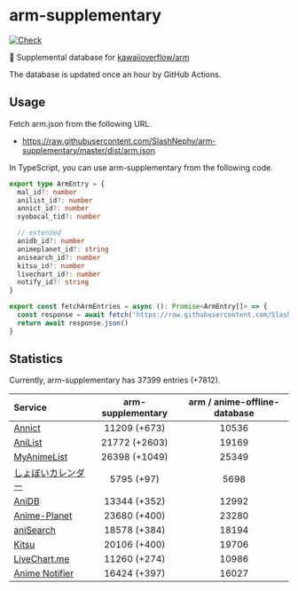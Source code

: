 # arm-supplementary

[![Check](https://github.com/SlashNephy/arm-supplementary/actions/workflows/check-node.yml/badge.svg)](https://github.com/SlashNephy/arm-supplementary/actions/workflows/check-node.yml)

💊 Supplemental database for [kawaiioverflow/arm](https://github.com/kawaiioverflow/arm)

The database is updated once an hour by GitHub Actions.

## Usage

Fetch arm.json from the following URL.

- https://raw.githubusercontent.com/SlashNephy/arm-supplementary/master/dist/arm.json

In TypeScript, you can use arm-supplementary from the following code.

```TypeScript
export type ArmEntry = {
  mal_id?: number
  anilist_id?: number
  annict_id?: number
  syobocal_tid?: number

  // extended
  anidb_id?: number
  animeplanet_id?: string
  anisearch_id?: number
  kitsu_id?: number
  livechart_id?: number
  notify_id?: string
}

export const fetchArmEntries = async (): Promise<ArmEntry[]> => {
  const response = await fetch('https://raw.githubusercontent.com/SlashNephy/arm-supplementary/master/dist/arm.json')
  return await response.json()
}
```

## Statistics

Currently, arm-supplementary has 37399 entries (+7812).

| Service                                     | arm-supplementary | arm / anime-offline-database |
| :------------------------------------------ | :---------------: | :--------------------------: |
| [Annict](https://annict.com)                |   11209 (+673)    |            10536             |
| [AniList](https://anilist.co)               |   21772 (+2603)   |            19169             |
| [MyAnimeList](https://myanimelist.net)      |   26398 (+1049)   |            25349             |
| [しょぼいカレンダー](https://cal.syoboi.jp) |    5795 (+97)     |             5698             |
| [AniDB](https://anidb.net)                  |   13344 (+352)    |            12992             |
| [Anime-Planet](https://anime-planet.com)    |   23680 (+400)    |            23280             |
| [aniSearch](https://anisearch.com)          |   18578 (+384)    |            18194             |
| [Kitsu](https://kitsu.io)                   |   20106 (+400)    |            19706             |
| [LiveChart.me](https://livechart.me)        |   11260 (+274)    |            10986             |
| [Anime Notifier](https://notify.moe)        |   16424 (+397)    |            16027             |
